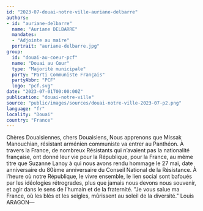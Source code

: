 ```yaml
---
id: "2023-07-douai-notre-ville-auriane-delbarre"
authors:
- id: "auriane-delbarre"
  name: "Auriane DELBARRE"
  mandates: 
  - "Adjointe au maire"
  portrait: "auriane-delbarre.jpg"
group:
  id: "douai-au-coeur-pcf"
  name: "Douai au Cœur"
  type: "Majorité municipale"
  party: "Parti Communiste Français"
  partyAbbr: "PCF"
  logo: "pcf.svg"
date: "2023-07-01T00:00:00Z"
publication: "douai-notre-ville"
source: "public/images/sources/douai-notre-ville-2023-07-p2.png"
language: "fr"
locality: "Douai"
country: "France"
---
```


Chères Douaisiennes,
chers Douaisiens,
Nous apprenons que Missak Manouchian, résistant arménien communiste va entrer au Panthéon.
À travers la France, de nombreux Résistants qui n’avaient pas la nationalité française, ont donné leur vie pour la République, pour la France, au même titre que Suzanne Lanoy à qui nous avons rendu hommage le 27 mai, date anniversaire du 80ème anniversaire du Conseil National de la Résistance.
À l’heure où notre République, le vivre ensemble, le lien social sont bafoués par les idéologies rétrogrades, plus que jamais nous devons nous souvenir, et agir dans le sens de l’humain et de la fraternité.
"Je vous salue ma France, où les blés et les seigles, mûrissent au soleil de la diversité."
Louis ARAGON—
